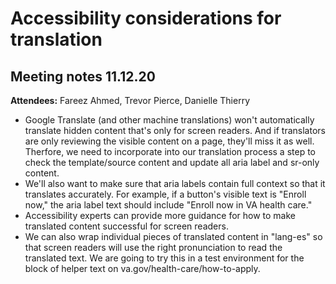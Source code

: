# Accessibility considerations for translation

## Meeting notes 11.12.20

**Attendees:** Fareez Ahmed, Trevor Pierce, Danielle Thierry

- Google Translate (and other machine translations) won't automatically translate hidden content that's only for screen readers. And if translators are only reviewing the visible content on a page, they'll miss it as well. Therfore, we need to incorporate into our translation process a step to check the template/source content and update all aria label and sr-only content.
- We'll also want to make sure that aria labels contain full context so that it translates accurately. For example, if a button's visible text is "Enroll now," the aria label text should include "Enroll now in VA health care."
- Accessibility experts can provide more guidance for how to make translated content successful for screen readers.
- We can also wrap individual pieces of translated content in "lang-es" so that screen readers will use the right pronunciation to read the translated text. We are going to try this in a test environment for the block of helper text on va.gov/health-care/how-to-apply.
